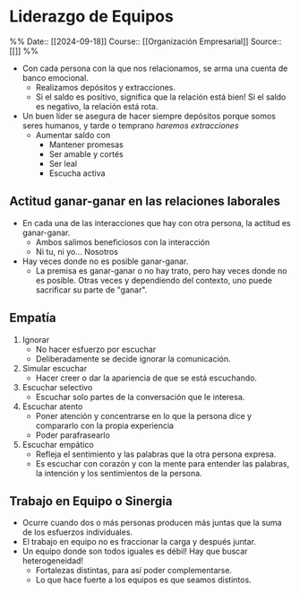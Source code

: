 # Liderazgo de Equipos

%%
Date:: [[2024-09-18]]
Course:: [[Organización Empresarial]]
Source:: [[]]
%%


- Con cada persona con la que nos relacionamos, se arma una cuenta de banco emocional.
	- Realizamos depósitos y extracciones.
	- Si el saldo es positivo, significa que la relación está bien! Si el saldo es negativo, la relación está rota.
- Un buen líder se asegura de hacer siempre depósitos porque somos seres humanos, y tarde o temprano *haremos extracciones*
	- Aumentar saldo con
		- Mantener promesas
		- Ser amable y cortés
		- Ser leal
		- Escucha activa

## Actitud ganar-ganar en las relaciones laborales

- En cada una de las interacciones que hay con otra persona, la actitud es ganar-ganar.
	- Ambos salimos beneficiosos con la interacción
	- Ni tu, ni yo... Nosotros
- Hay veces donde no es posible ganar-ganar. 
	- La premisa es ganar-ganar o no hay trato, pero hay veces donde no es posible. Otras veces y dependiendo del contexto, uno puede sacrificar su parte de "ganar".

## Empatía

1. Ignorar
	- No hacer esfuerzo por escuchar
	- Deliberadamente se decide ignorar la comunicación.
2. Simular escuchar
	- Hacer creer o dar la apariencia de que se está escuchando.
3. Escuchar selectivo
	- Escuchar solo partes de la conversación que le interesa.
4. Escuchar atento
	- Poner atención y concentrarse en lo que la persona dice y compararlo con la propia experiencia
	- Poder parafrasearlo
5. Escuchar empático
	- Refleja el sentimiento y las palabras que la otra persona expresa.
	- Es escuchar con corazón y con la mente para entender las palabras, la intención y los sentimientos de la persona.

## Trabajo en Equipo o Sinergia

- Ocurre cuando dos o más personas producen más juntas que la suma de los esfuerzos individuales.
- El trabajo en equipo no es fraccionar la carga y después juntar. 
- Un equipo donde son todos iguales es débil! Hay que buscar heterogeneidad!
	- Fortalezas distintas, para así poder complementarse.
	- Lo que hace fuerte a los equipos es que seamos distintos. 

